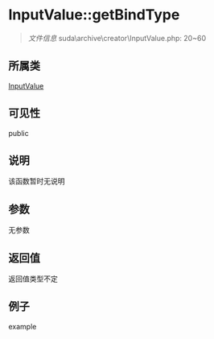 # InputValue::getBindType



> *文件信息* suda\archive\creator\InputValue.php: 20~60

## 所属类 

[InputValue](../InputValue.md)

## 可见性

 public 

## 说明

该函数暂时无说明


## 参数


无参数


## 返回值

返回值类型不定


## 例子

example